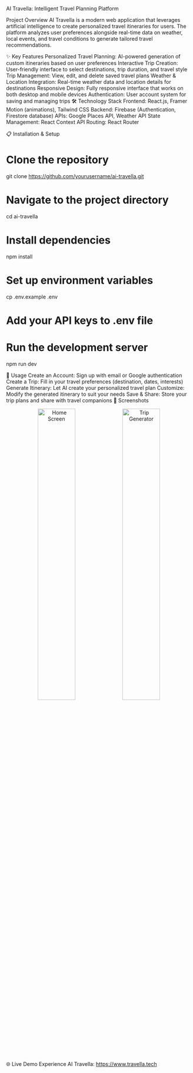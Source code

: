 AI Travella: Intelligent Travel Planning Platform


Project Overview
AI Travella is a modern web application that leverages artificial intelligence to create personalized travel itineraries for users. The platform analyzes user preferences alongside real-time data on weather, local events, and travel conditions to generate tailored travel recommendations.

✨ Key Features
Personalized Travel Planning: AI-powered generation of custom itineraries based on user preferences
Interactive Trip Creation: User-friendly interface to select destinations, trip duration, and travel style
Trip Management: View, edit, and delete saved travel plans
Weather & Location Integration: Real-time weather data and location details for destinations
Responsive Design: Fully responsive interface that works on both desktop and mobile devices
Authentication: User account system for saving and managing trips
🛠️ Technology Stack
Frontend: React.js, Framer Motion (animations), Tailwind CSS
Backend: Firebase (Authentication, Firestore database)
APIs: Google Places API, Weather API
State Management: React Context API
Routing: React Router

📋 Installation & Setup

# Clone the repository
git clone https://github.com/yourusername/ai-travella.git

# Navigate to the project directory
cd ai-travella

# Install dependencies
npm install

# Set up environment variables
cp .env.example .env
# Add your API keys to .env file

# Run the development server
npm run dev



🚀 Usage
Create an Account: Sign up with email or Google authentication
Create a Trip: Fill in your travel preferences (destination, dates, interests)
Generate Itinerary: Let AI create your personalized travel plan
Customize: Modify the generated itinerary to suit your needs
Save & Share: Store your trip plans and share with travel companions
📱 Screenshots
<div align="center"> <img src="https://i.imgur.com/screenshot1.png" alt="Home Screen" width="45%" /> <img src="travella.png" alt="Trip Generator" width="45%" /> </div>

🌐 Live Demo
Experience AI Travella: https://www.travella.tech
